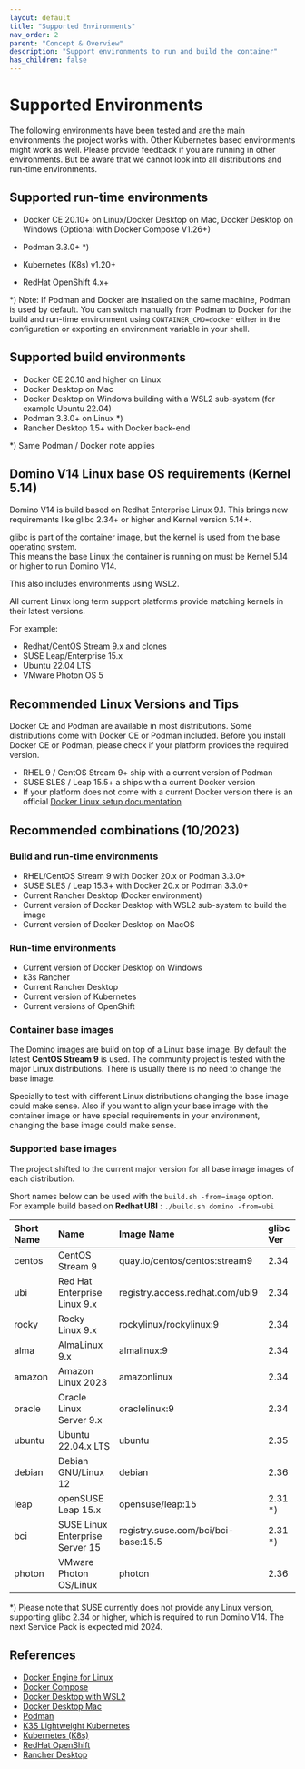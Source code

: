 ```yaml
---
layout: default
title: "Supported Environments"
nav_order: 2
parent: "Concept & Overview"
description: "Support environments to run and build the container"
has_children: false
---
```


# Supported Environments

The following environments have been tested and are the main environments the project works with.
Other Kubernetes based environments might work as well. Please provide feedback if you are running in other environments.
But be aware that we cannot look into all distributions and run-time environments.


## Supported run-time environments

- Docker CE 20.10+
  on Linux/Docker Desktop on Mac, Docker Desktop on Windows
  (Optional with Docker Compose V1.26+)

- Podman 3.3.0+ *)

- Kubernetes (K8s) v1.20+

- RedHat OpenShift 4.x+

*) Note: If Podman and Docker are installed on the same machine, Podman is used by default.
You can switch manually from Podman to Docker for the build and run-time environment using
`CONTAINER_CMD=docker` either in the configuration or exporting an environment variable in your shell.


## Supported build environments

- Docker CE 20.10 and higher on Linux
- Docker Desktop on Mac
- Docker Desktop on Windows building with a WSL2 sub-system (for example Ubuntu 22.04)
- Podman 3.3.0+ on Linux *)
- Rancher Desktop 1.5+ with Docker back-end

*) Same Podman / Docker note applies


## Domino V14 Linux base OS requirements (Kernel 5.14)

Domino V14 is build based on Redhat Enterprise Linux 9.1.
This brings new requirements like glibc 2.34+ or higher and Kernel version 5.14+.

glibc is part of the container image, but the kernel is used from the base operating system.  
This means the base Linux the container is running on must be Kernel 5.14 or higher to run Domino V14.

This also includes environments using WSL2.

All current Linux long term support platforms provide matching kernels in their latest versions.

For example: 

- Redhat/CentOS Stream 9.x and clones
- SUSE Leap/Enterprise 15.x
- Ubuntu 22.04 LTS
- VMware Photon OS 5


## Recommended Linux Versions and Tips

Docker CE and Podman are available in most distributions.
Some distributions come with Docker CE or Podman included.
Before you install Docker CE or Podman, please check if your platform provides the required version.

- RHEL 9 / CentOS Stream 9+ ship with a current version of Podman
- SUSE SLES / Leap 15.5+ a ships with a current Docker version
- If your platform does not come with a current Docker version there is an official [Docker Linux setup documentation](https://docs.docker.com/engine/install/)


## Recommended combinations (10/2023)

### Build and run-time environments

- RHEL/CentOS Stream 9 with Docker 20.x or Podman 3.3.0+
- SUSE SLES / Leap 15.3+ with Docker 20.x or Podman 3.3.0+
- Current Rancher Desktop (Docker environment)
- Current version of Docker Desktop with WSL2 sub-system to build the image
- Current version of Docker Desktop on MacOS

### Run-time environments

- Current version of Docker Desktop on Windows
- k3s Rancher
- Current Rancher Desktop
- Current version of Kubernetes
- Current versions of OpenShift

### Container base images

The Domino images are build on top of a Linux base image. By default the latest **CentOS Stream 9** is used.
The community project is tested with the major Linux distributions. There is usually there is no need to change the base image.

Specially to test with different Linux distributions changing the base image could make sense.
Also if you want to align your base image with the container image or have special requirements in your environment, changing the base image could make sense.


### Supported base images

The project shifted to the current major version for all base image images of each distribution.

Short names below can be used with the `build.sh -from=image` option.  
For example build based on **Redhat UBI** : `./build.sh domino -from=ubi`


| Short Name    | Name                            | Image Name                          | glibc Ver |
| :------------ | :------------------------------ | :---------------------------------- | :-------- |
| centos        | CentOS Stream 9                 | quay.io/centos/centos:stream9       | 2.34      |
| ubi           | Red Hat Enterprise Linux 9.x    | registry.access.redhat.com/ubi9     | 2.34      |
| rocky         | Rocky Linux 9.x                 | rockylinux/rockylinux:9             | 2.34      |
| alma          | AlmaLinux 9.x                   | almalinux:9                         | 2.34      |
| amazon        | Amazon Linux 2023               | amazonlinux                         | 2.34      |
| oracle        | Oracle Linux Server 9.x         | oraclelinux:9                       | 2.34      |
| ubuntu        | Ubuntu 22.04.x LTS              | ubuntu                              | 2.35      |
| debian        | Debian GNU/Linux 12             | debian                              | 2.36      |
| leap          | openSUSE Leap 15.x              | opensuse/leap:15                    | 2.31 *)   |
| bci           | SUSE Linux Enterprise Server 15 | registry.suse.com/bci/bci-base:15.5 | 2.31 *)   |
| photon        | VMware Photon OS/Linux          | photon                              | 2.36      |


*) Please note that SUSE currently does not provide any Linux version, supporting glibc 2.34 or higher, which is required to run Domino V14.
The next Service Pack is expected mid 2024.


## References

- [Docker Engine for Linux](https://docs.docker.com/engine/install/)
- [Docker Compose](https://docs.docker.com/compose/)
- [Docker Desktop with WSL2](https://docs.docker.com/docker-for-windows/wsl/)
- [Docker Desktop Mac](https://docs.docker.com/docker-for-mac/install/)
- [Podman](https://podman.io/)
- [K3S Lightweight Kubernetes](https://k3s.io/)
- [Kubernetes (K8s)](https://kubernetes.io/)
- [RedHat OpenShift](https://www.openshift.com/)
- [Rancher Desktop](https://rancherdesktop.io/)
